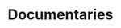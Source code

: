 ---
title: Documentaries
crosslinks:
- Linky_links
- conspiracy
- The_Donald
- MensRights
- AskHistorians
- IAmA
- AskReddit
- ShitRedditSays
- ShitAmericansSay
- MarshallBrain
- videos
- TheRedPill
- LateStageCapitalism
- HowHumanBeingsWork
- news
- politics
- todayilearned
- vegan
- UnresolvedMysteries
- Drama
---